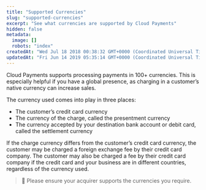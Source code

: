 ```yaml
---
title: "Supported Currencies"
slug: "supported-currencies"
excerpt: "See what currencies are supported by Cloud Payments"
hidden: false
metadata: 
  image: []
  robots: "index"
createdAt: "Wed Jul 18 2018 00:38:32 GMT+0000 (Coordinated Universal Time)"
updatedAt: "Fri Jun 14 2019 05:35:14 GMT+0000 (Coordinated Universal Time)"
---
```

Cloud Payments supports processing payments in 100+ currencies. This is especially helpful if you have a global presence, as charging in a customer’s native currency can increase sales.

The currency used comes into play in three places:

- The customer’s credit card currency
- The currency of the charge, called the presentment currency
- The currency accepted by your destination bank account or debit card, called the settlement       currency

If the charge currency differs from the customer’s credit card currency, the customer may be charged a foreign exchange fee by their credit card company. The customer may also be charged a fee by their credit card company if the credit card and your business are in different countries, regardless of the currency used.

> 🚧 Please ensure your acquirer supports the currencies you require.
